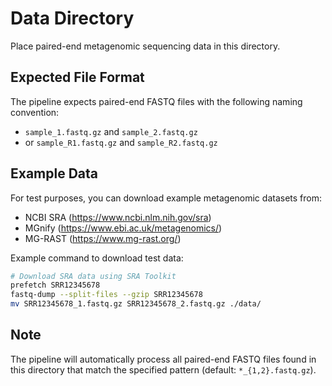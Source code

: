 # Data Directory

Place paired-end metagenomic sequencing data in this directory.

## Expected File Format

The pipeline expects paired-end FASTQ files with the following naming convention:
- `sample_1.fastq.gz` and `sample_2.fastq.gz`
- or `sample_R1.fastq.gz` and `sample_R2.fastq.gz`

## Example Data

For test purposes, you can download example metagenomic datasets from:
- NCBI SRA (https://www.ncbi.nlm.nih.gov/sra)
- MGnify (https://www.ebi.ac.uk/metagenomics/)
- MG-RAST (https://www.mg-rast.org/)

Example command to download test data:
```bash
# Download SRA data using SRA Toolkit
prefetch SRR12345678
fastq-dump --split-files --gzip SRR12345678
mv SRR12345678_1.fastq.gz SRR12345678_2.fastq.gz ./data/
```

## Note

The pipeline will automatically process all paired-end FASTQ files found in this directory that match the specified pattern (default: `*_{1,2}.fastq.gz`).